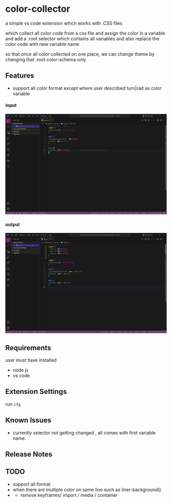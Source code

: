 # color-collector

a simple vs code extension which works with .CSS files

which collect all color code from a css file 
and assign the color in a variable 
and add a :root selector which contains all variables 
and also replace the color code with new variable name

so that once all color collected on one place, we can change theme by changing that :root color-schema only

## Features

- support all color format except where user described turn|rad as color variable

#### input

![input](images/input.png)

#### output

![output](images/output.png)


## Requirements

user must have installed
- node js
- vs code

## Extension Settings
run `cfg`

## Known Issues

- currently selector not getting changed , all comes with first variable name.

## Release Notes

## TODO

- support all format
- when there are multiple color on same line such as liner-background()
- - remove keyframes/ import / media / container

